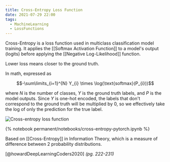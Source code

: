 ```yaml
---
title: Cross-Entropy Loss Function
date: 2021-07-29 22:00
tags:
  - MachineLearning
  - LossFunctions
---
```


Cross-Entropy is a loss function used in multiclass classification model training. It applies the [[Softmax Activation Function]] to a model's output (logits) before applying the [[Negative Log-Likelihood]] function.

Lower loss means closer to the ground truth.

In math, expressed as

$$-\sum\limits_{i=1}^{N} Y_{i} \times \log(\text{softmax}(P_{i}))$$

where $N$ is the number of classes, $Y$ is the ground truth labels, and $P$ is the model outputs. Since $Y$ is one-hot encoded, the labels that don't correspond to the ground truth will be multiplied by 0, so we effectively take the log of only the prediction for the true label.

![Cross-entropy loss function](/_media/cross-entropy-loss-function.png)

{% notebook permanent/notebooks/cross-entropy-pytorch.ipynb %}

Based on [[Cross-Entropy]] in Information Theory, which is a measure of difference between 2 probability distributions.

[@howardDeepLearningCoders2020] *(pg. 222-231)*